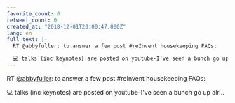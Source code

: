 ```yaml
---
favorite_count: 0
retweet_count: 0
created_at: "2018-12-01T20:00:47.000Z"
lang: en
full_text: |-
  RT @abbyfuller: to answer a few post #reInvent housekeeping FAQs:

  💻 talks (inc keynotes) are posted on youtube-I've seen a bunch go up alr…
---
```


RT [@abbyfuller](https://twitter.com/abbyfuller): to answer a few post #reInvent
housekeeping FAQs:

💻 talks (inc keynotes) are posted on youtube-I've seen a bunch go up alr…
